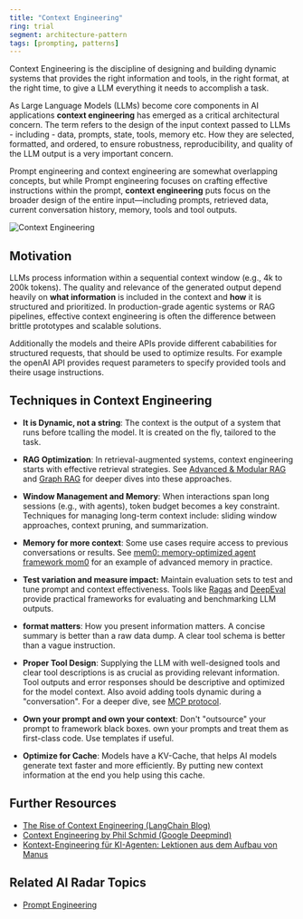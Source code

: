 ```yaml
---
title: "Context Engineering"
ring: trial
segment: architecture-pattern
tags: [prompting, patterns]
---
```


Context Engineering is the discipline of designing and building dynamic systems that provides the right information and tools, in the right format, at the right time, to give a LLM everything it needs to accomplish a task.

As Large Language Models (LLMs) become core components in AI applications **context engineering** has emerged as a critical architectural concern. The term refers to the design of the input context passed to LLMs - including - data, prompts, state, tools, memory etc. How they are selected, formatted, and ordered, to ensure robustness, reproducibility, and quality of the LLM output is a very important concern.

Prompt engineering and context engineering are somewhat overlapping concepts, but while Prompt engineering focuses on crafting effective instructions within the prompt, **context engineering** puts focus on the broader design of the entire input—including prompts, retrieved data, current conversation history, memory, tools and tool outputs.

![Context Engineering](/images/context-engineering.png)

## Motivation

LLMs process information within a sequential context window (e.g., 4k to 200k tokens). The quality and relevance of the generated output depend heavily on **what information** is included in the context and **how** it is structured and prioritized. In production-grade agentic systems or RAG pipelines, effective context engineering is often the difference between brittle prototypes and scalable solutions.

Additionally the models and theire APIs provide different cababilities for structured requests, that should be used to optimize results. For example the openAI API provides request parameters to specify provided tools and theire usage instructions.  


## Techniques in Context Engineering

- **It is Dynamic, not a string**: The context is the output of a system that runs before tcalling the model. It is created on the fly, tailored to the task.

- **RAG Optimization**: In retrieval-augmented systems, context engineering starts with effective retrieval strategies. See [Advanced & Modular RAG](/architecture-pattern/rag/) and [Graph RAG](/architecture-pattern/graph_rag/) for deeper dives into these approaches.

- **Window Management and Memory**: When interactions span long sessions (e.g., with agents), token budget becomes a key constraint. Techniques for managing long-term context include: sliding window approaches, context pruning, and summarization. 

- **Memory for more context**: Some use cases require access to previous conversations or results. See [mem0: memory-optimized agent framework mom0](/tools/mem0/) for an example of advanced memory in practice.

- **Test variation and measure impact:** Maintain evaluation sets to test and tune prompt and context effectiveness. Tools like [Ragas](/evaluation/ragas/) and [DeepEval](/evaluation/deepeval/) provide practical frameworks for evaluating and benchmarking LLM outputs.

- **format matters**: How you present information matters. A concise summary is better than a raw data dump. A clear tool schema is better than a vague instruction.

- **Proper Tool Design**: Supplying the LLM with well-designed tools and clear tool descriptions is as crucial as providing relevant information. Tool outputs and error responses should be descriptive and optimized for the model context. Also avoid adding tools dynamic during a "conversation". For a deeper dive, see [MCP protocol](/architecture-pattern/mcp/).

- **Own your prompt and own your context**: Don't "outsource" your prompt to framework black boxes. own your prompts and treat them as first-class code. Use templates if useful.

- **Optimize for Cache**: Models have a KV-Cache, that helps AI models generate text faster and more efficiently. By putting new context information at the end you help using this cache.

## Further Resources

- [The Rise of Context Engineering (LangChain Blog)](https://blog.langchain.com/the-rise-of-context-engineering/)
- [Context Engineering by Phil Schmid (Google Deepmind)](https://www.philschmid.de/context-engineering)
- [Kontext-Engineering für KI-Agenten: Lektionen aus dem Aufbau von Manus](https://manus.im/de/blog/Context-Engineering-for-AI-Agents-Lessons-from-Building-Manus)

## Related AI Radar Topics

- [Prompt Engineering](/architecture-pattern/prompt_engineering/)
